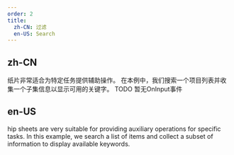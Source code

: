 ```yaml
---
order: 2
title:
  zh-CN: 过滤
  en-US: Search
---
```


## zh-CN

纸片非常适合为特定任务提供辅助操作。 在本例中，我们搜索一个项目列表并收集一个子集信息以显示可用的关键字。 TODO 暂无OnInput事件

## en-US

hip sheets are very suitable for providing auxiliary operations for specific tasks. In this example, we search a list of items and collect a subset of information to display available keywords.
